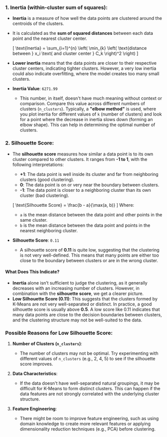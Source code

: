 ### 1. **Inertia (within-cluster sum of squares)**:
- **Inertia** is a measure of how well the data points are clustered around the centroids of the clusters.
- It is calculated as the **sum of squared distances** between each data point and the nearest cluster center.
  
  \[
  \text{Inertia} = \sum_{i=1}^{n} \left( \min_{k} \left( \text{distance between } x_i \text{ and cluster center } C_k \right)^2 \right)
  \]
  
- **Lower inertia** means that the data points are closer to their respective cluster centers, indicating tighter clusters. However, a very low inertia could also indicate overfitting, where the model creates too many small clusters.
  
- **Inertia Value**: `6271.99`
  - This number, in itself, doesn't have much meaning without context or comparison. Compare this value across different numbers of clusters (`n_clusters`). Typically, a **"elbow method"** is used, where you plot inertia for different values of `k` (number of clusters) and look for a point where the decrease in inertia slows down (forming an elbow shape). This can help in determining the optimal number of clusters.

### 2. **Silhouette Score**:
- The **silhouette score** measures how similar a data point is to its own cluster compared to other clusters. It ranges from **-1 to 1**, with the following interpretations:
  - **+1**: The data point is well inside its cluster and far from neighboring clusters (good clustering).
  - **0**: The data point is on or very near the boundary between clusters.
  - **-1**: The data point is closer to a neighboring cluster than its own cluster (bad clustering).
  
  \[
  \text{Silhouette Score} = \frac{b - a}{\max(a, b)}
  \]
  Where:
  - `a` is the mean distance between the data point and other points in the same cluster.
  - `b` is the mean distance between the data point and points in the nearest neighboring cluster.

- **Silhouette Score**: `0.11`
  - A silhouette score of **0.11** is quite low, suggesting that the clustering is not very well-defined. This means that many points are either too close to the boundary between clusters or are in the wrong cluster.
  
#### What Does This Indicate?
- **Inertia** alone isn’t sufficient to judge the clustering, as it generally decreases with an increasing number of clusters. However, in combination with the **silhouette score**, we get a clearer picture.
- **Low Silhouette Score (0.11)**: This suggests that the clusters formed by K-Means are not very well-separated or distinct. In practice, a good silhouette score is usually above **0.5**. A low score like 0.11 indicates that many data points are close to the decision boundaries between clusters, and the clustering structure may not be well-suited to the data.

### Possible Reasons for Low Silhouette Score:
1. **Number of Clusters (`n_clusters`)**: 
   - The number of clusters may not be optimal. Try experimenting with different values of `n_clusters` (e.g., 2, 4, 5) to see if the silhouette score improves.
   
2. **Data Characteristics**: 
   - If the data doesn't have well-separated natural groupings, it may be difficult for K-Means to form distinct clusters. This can happen if the data features are not strongly correlated with the underlying cluster structure.
   
3. **Feature Engineering**: 
   - There might be room to improve feature engineering, such as using domain knowledge to create more relevant features or applying dimensionality reduction techniques (e.g., PCA) before clustering.